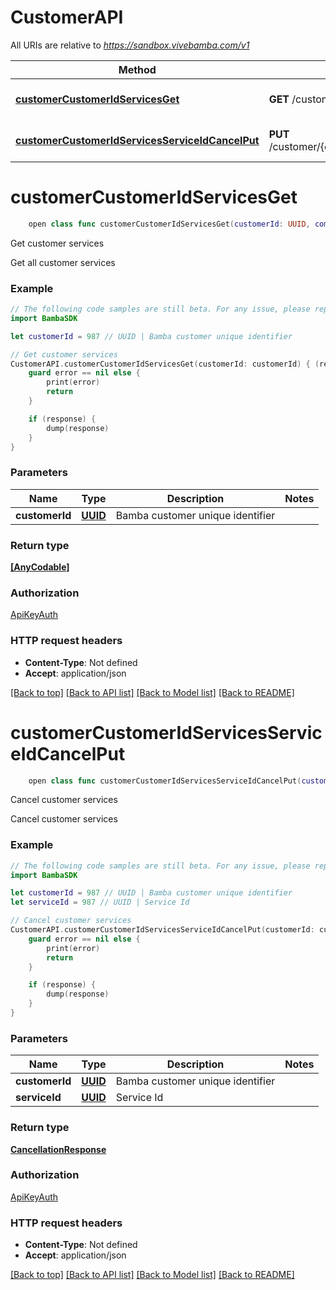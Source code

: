 # CustomerAPI

All URIs are relative to *https://sandbox.vivebamba.com/v1*

Method | HTTP request | Description
------------- | ------------- | -------------
[**customerCustomerIdServicesGet**](CustomerAPI.md#customercustomeridservicesget) | **GET** /customer/{customerId}/services | Get customer services
[**customerCustomerIdServicesServiceIdCancelPut**](CustomerAPI.md#customercustomeridservicesserviceidcancelput) | **PUT** /customer/{customerId}/services/{serviceId}/cancel | Cancel customer services


# **customerCustomerIdServicesGet**
```swift
    open class func customerCustomerIdServicesGet(customerId: UUID, completion: @escaping (_ data: [AnyCodable]?, _ error: Error?) -> Void)
```

Get customer services

Get all customer services

### Example 
```swift
// The following code samples are still beta. For any issue, please report via http://github.com/OpenAPITools/openapi-generator/issues/new
import BambaSDK

let customerId = 987 // UUID | Bamba customer unique identifier

// Get customer services
CustomerAPI.customerCustomerIdServicesGet(customerId: customerId) { (response, error) in
    guard error == nil else {
        print(error)
        return
    }

    if (response) {
        dump(response)
    }
}
```

### Parameters

Name | Type | Description  | Notes
------------- | ------------- | ------------- | -------------
 **customerId** | [**UUID**](.md) | Bamba customer unique identifier | 

### Return type

[**[AnyCodable]**](AnyCodable.md)

### Authorization

[ApiKeyAuth](../README.md#ApiKeyAuth)

### HTTP request headers

 - **Content-Type**: Not defined
 - **Accept**: application/json

[[Back to top]](#) [[Back to API list]](../README.md#documentation-for-api-endpoints) [[Back to Model list]](../README.md#documentation-for-models) [[Back to README]](../README.md)

# **customerCustomerIdServicesServiceIdCancelPut**
```swift
    open class func customerCustomerIdServicesServiceIdCancelPut(customerId: UUID, serviceId: UUID, completion: @escaping (_ data: CancellationResponse?, _ error: Error?) -> Void)
```

Cancel customer services

Cancel customer services

### Example 
```swift
// The following code samples are still beta. For any issue, please report via http://github.com/OpenAPITools/openapi-generator/issues/new
import BambaSDK

let customerId = 987 // UUID | Bamba customer unique identifier
let serviceId = 987 // UUID | Service Id

// Cancel customer services
CustomerAPI.customerCustomerIdServicesServiceIdCancelPut(customerId: customerId, serviceId: serviceId) { (response, error) in
    guard error == nil else {
        print(error)
        return
    }

    if (response) {
        dump(response)
    }
}
```

### Parameters

Name | Type | Description  | Notes
------------- | ------------- | ------------- | -------------
 **customerId** | [**UUID**](.md) | Bamba customer unique identifier | 
 **serviceId** | [**UUID**](.md) | Service Id | 

### Return type

[**CancellationResponse**](CancellationResponse.md)

### Authorization

[ApiKeyAuth](../README.md#ApiKeyAuth)

### HTTP request headers

 - **Content-Type**: Not defined
 - **Accept**: application/json

[[Back to top]](#) [[Back to API list]](../README.md#documentation-for-api-endpoints) [[Back to Model list]](../README.md#documentation-for-models) [[Back to README]](../README.md)

